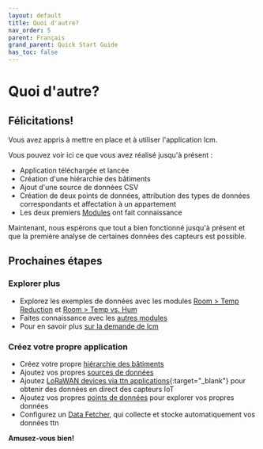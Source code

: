 ```yaml
---
layout: default
title: Quoi d'autre?
nav_order: 5
parent: Français
grand_parent: Quick Start Guide
has_toc: false
---
```


# Quoi d'autre?
## Félicitations!
Vous avez appris à mettre en place et à utiliser l'application lcm.

Vous pouvez voir ici ce que vous avez réalisé jusqu'à présent :
- Application téléchargée et lancée
- Création d'une hiérarchie des bâtiments
- Ajout d'une source de données CSV
- Création de deux points de données, attribution des types de données correspondants et affectation à un appartement
- Les deux premiers [Modules](https://hslu-ige-laes.github.io/lcm/docs/modules) ont fait connaissance

Maintenant, nous espérons que tout a bien fonctionné jusqu'à présent et que la première analyse de certaines données des capteurs est possible.


## Prochaines étapes
### Explorer plus
- Explorez les exemples de données avec les modules [Room > Temp Reduction](https://hslu-ige-laes.github.io/lcm/docs/modules/roomTempReduction) et [Room > Temp vs. Hum](https://hslu-ige-laes.github.io/lcm/docs/modules/roomTempHum)
- Faites connaissance avec les [autres modules](https://hslu-ige-laes.github.io/lcm/docs/modules)
- Pour en savoir plus [sur la demande de lcm](https://hslu-ige-laes.github.io/lcm/docs/about)

### Créez votre propre application
- Créez votre propre [hiérarchie des bâtiments](https://hslu-ige-laes.github.io/lcm/docs/settings/bldgHierarchy/)
- Ajoutez vos propres [sources de données](https://hslu-ige-laes.github.io/lcm/docs/settings/dataSources/)
- Ajoutez [LoRaWAN devices via ttn applications](https://hslu-ige-laes.github.io/lcm/docs/settings/dataSources/#the-things-network-ttn-applications){:target="_blank"} pour obtenir des données en direct des capteurs IoT
- Ajoutez vos propres [points de données](https://hslu-ige-laes.github.io/lcm/docs/settings/dataPoints/) pour explorer vos propres données
- Configurez un [Data Fetcher](https://hslu-ige-laes.github.io/lcm/docs/installation/dataFetcher/), qui collecte et stocke automatiquement vos données ttn

**Amusez-vous bien!**







